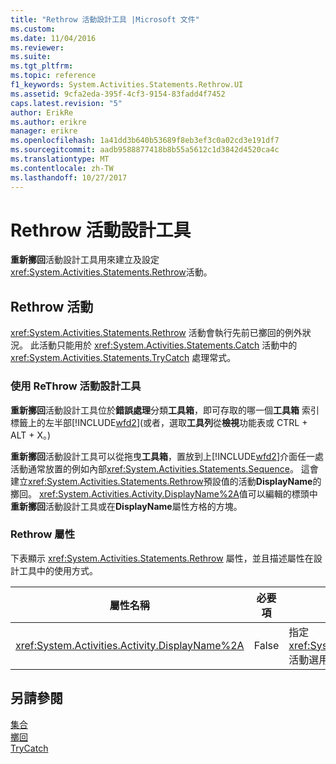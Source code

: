 ```yaml
---
title: "Rethrow 活動設計工具 |Microsoft 文件"
ms.custom: 
ms.date: 11/04/2016
ms.reviewer: 
ms.suite: 
ms.tgt_pltfrm: 
ms.topic: reference
f1_keywords: System.Activities.Statements.Rethrow.UI
ms.assetid: 9cfa2eda-395f-4cf3-9154-83fadd4f7452
caps.latest.revision: "5"
author: ErikRe
ms.author: erikre
manager: erikre
ms.openlocfilehash: 1a41dd3b640b53689f8eb3ef3c0a02cd3e191df7
ms.sourcegitcommit: aadb9588877418b8b55a5612c1d3842d4520ca4c
ms.translationtype: MT
ms.contentlocale: zh-TW
ms.lasthandoff: 10/27/2017
---
```

# <a name="rethrow-activity-designer"></a>Rethrow 活動設計工具
**重新擲回**活動設計工具用來建立及設定<xref:System.Activities.Statements.Rethrow>活動。  
  
## <a name="the-rethrow-activity"></a>Rethrow 活動  
 <xref:System.Activities.Statements.Rethrow> 活動會執行先前已擲回的例外狀況。 此活動只能用於 <xref:System.Activities.Statements.Catch> 活動中的 <xref:System.Activities.Statements.TryCatch> 處理常式。  
  
### <a name="using-the-rethrow-activity-designer"></a>使用 ReThrow 活動設計工具  
 **重新擲回**活動設計工具位於**錯誤處理**分類**工具箱**，即可存取的哪一個**工具箱** 索引標籤上的左半部[!INCLUDE[wfd2](../workflow-designer/includes/wfd2_md.md)](或者，選取**工具列**從**檢視**功能表或 CTRL + ALT + X。)  
  
 **重新擲回**活動設計工具可以從拖曳**工具箱**，置放到上[!INCLUDE[wfd2](../workflow-designer/includes/wfd2_md.md)]介面任一處活動通常放置的例如內部<xref:System.Activities.Statements.Sequence>。 這會建立<xref:System.Activities.Statements.Rethrow>預設值的活動**DisplayName**的擲回。 <xref:System.Activities.Activity.DisplayName%2A>值可以編輯的標頭中**重新擲回**活動設計工具或在**DisplayName**屬性方格的方塊。  
  
### <a name="the-rethrow-properties"></a>Rethrow 屬性  
 下表顯示 <xref:System.Activities.Statements.Rethrow> 屬性，並且描述屬性在設計工具中的使用方式。  
  
|屬性名稱|必要項|使用方式|  
|-------------------|--------------|-----------|  
|<xref:System.Activities.Activity.DisplayName%2A>|False|指定 <xref:System.Activities.Statements.Rethrow> 活動選用的易記名稱。 預設為 Rethrow。|  
  
## <a name="see-also"></a>另請參閱  
 [集合](../workflow-designer/collection-activity-designers.md)   
 [擲回](../workflow-designer/throw-activity-designer.md)   
 [TryCatch](../workflow-designer/trycatch-activity-designer.md)